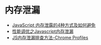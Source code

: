 # 内存泄漏

- [JavaScript 内存泄露的4种方式及如何避免](http://www.codeceo.com/article/4-types-javascript-memory-leak.html#0-tsina-1-38992-397232819ff9a47a7b7e80a40613cfe1)
- [性能调优之Javascript内存泄漏](http://caibaojian.com/javascript-neicun.html)
- [JS内存泄漏排查方法-Chrome Profiles](http://caibaojian.com/chrome-profiles.html)
